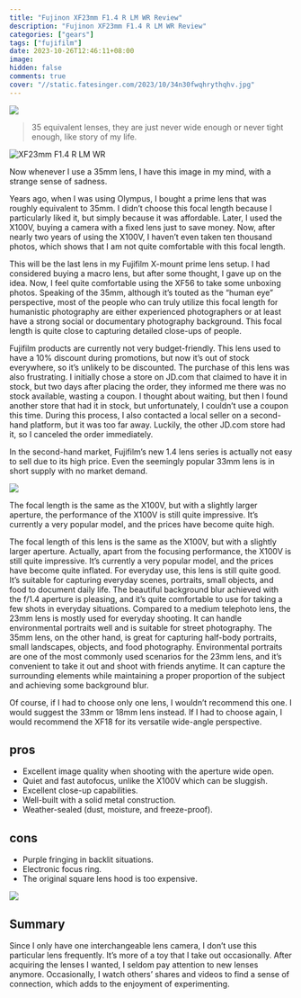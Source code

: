 ```yaml
---
title: "Fujinon XF23mm F1.4 R LM WR Review"
description: "Fujinon XF23mm F1.4 R LM WR Review"
categories: ["gears"]
tags: ["fujifilm"]
date: 2023-10-26T12:46:11+08:00
image:
hidden: false
comments: true
cover: "//static.fatesinger.com/2023/10/34n30fwqhrythqhv.jpg"
---
```


![](//static.fatesinger.com/2023/10/34n30fwqhrythqhv.jpg)

> 35 equivalent lenses, they are just never wide enough or never tight enough, like story of my life.

![XF23mm F1.4 R LM WR](//static.fatesinger.com/2023/10/ixeewi5rqyjlumwt.jpg)

Now whenever I use a 35mm lens, I have this image in my mind, with a strange sense of sadness.

Years ago, when I was using Olympus, I bought a prime lens that was roughly equivalent to 35mm. I didn’t choose this focal length because I particularly liked it, but simply because it was affordable. Later, I used the X100V, buying a camera with a fixed lens just to save money. Now, after nearly two years of using the X100V, I haven’t even taken ten thousand photos, which shows that I am not quite comfortable with this focal length.

This will be the last lens in my Fujifilm X-mount prime lens setup. I had considered buying a macro lens, but after some thought, I gave up on the idea. Now, I feel quite comfortable using the XF56 to take some unboxing photos. Speaking of the 35mm, although it’s touted as the “human eye” perspective, most of the people who can truly utilize this focal length for humanistic photography are either experienced photographers or at least have a strong social or documentary photography background. This focal length is quite close to capturing detailed close-ups of people.

Fujifilm products are currently not very budget-friendly. This lens used to have a 10% discount during promotions, but now it’s out of stock everywhere, so it’s unlikely to be discounted. The purchase of this lens was also frustrating. I initially chose a store on JD.com that claimed to have it in stock, but two days after placing the order, they informed me there was no stock available, wasting a coupon. I thought about waiting, but then I found another store that had it in stock, but unfortunately, I couldn’t use a coupon this time. During this process, I also contacted a local seller on a second-hand platform, but it was too far away. Luckily, the other JD.com store had it, so I canceled the order immediately.

In the second-hand market, Fujifilm’s new 1.4 lens series is actually not easy to sell due to its high price. Even the seemingly popular 33mm lens is in short supply with no market demand.

![](//static.fatesinger.com/2023/10/sdngd1cqlhfu425b.jpg)

The focal length is the same as the X100V, but with a slightly larger aperture, the performance of the X100V is still quite impressive. It’s currently a very popular model, and the prices have become quite high.

The focal length of this lens is the same as the X100V, but with a slightly larger aperture. Actually, apart from the focusing performance, the X100V is still quite impressive. It’s currently a very popular model, and the prices have become quite inflated. For everyday use, this lens is still quite good. It’s suitable for capturing everyday scenes, portraits, small objects, and food to document daily life. The beautiful background blur achieved with the f/1.4 aperture is pleasing, and it’s quite comfortable to use for taking a few shots in everyday situations. Compared to a medium telephoto lens, the 23mm lens is mostly used for everyday shooting. It can handle environmental portraits well and is suitable for street photography. The 35mm lens, on the other hand, is great for capturing half-body portraits, small landscapes, objects, and food photography. Environmental portraits are one of the most commonly used scenarios for the 23mm lens, and it’s convenient to take it out and shoot with friends anytime. It can capture the surrounding elements while maintaining a proper proportion of the subject and achieving some background blur.

Of course, if I had to choose only one lens, I wouldn’t recommend this one. I would suggest the 33mm or 18mm lens instead. If I had to choose again, I would recommend the XF18 for its versatile wide-angle perspective.

## pros

-   Excellent image quality when shooting with the aperture wide open.
-   Quiet and fast autofocus, unlike the X100V which can be sluggish.
-   Excellent close-up capabilities.
-   Well-built with a solid metal construction.
-   Weather-sealed (dust, moisture, and freeze-proof).

## cons

-   Purple fringing in backlit situations.
-   Electronic focus ring.
-   The original square lens hood is too expensive.

![](//static.fatesinger.com/2023/10/ply3je6z91r1imf5.jpg)

## Summary

Since I only have one interchangeable lens camera, I don’t use this particular lens frequently. It’s more of a toy that I take out occasionally. After acquiring the lenses I wanted, I seldom pay attention to new lenses anymore. Occasionally, I watch others’ shares and videos to find a sense of connection, which adds to the enjoyment of experimenting.

